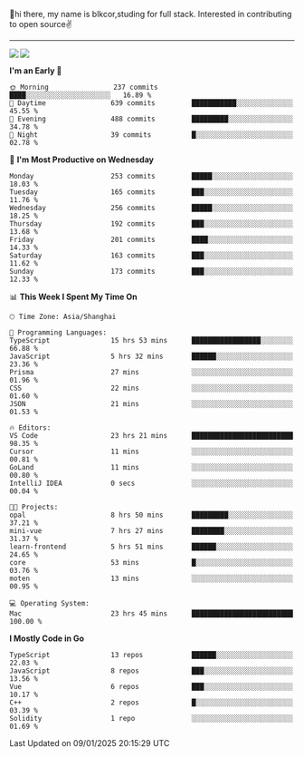👋hi there, my name is blkcor,studing for full stack.
Interested in contributing to open source✌️

<hr/>

![](https://github-readme-stats.vercel.app/api?username=blkcor)
<a href="https://github.com/blkcor/github-readme-stats">
    <img align="left" src="https://github-readme-stats.vercel.app/api/top-langs/?username=blkcor&hide=jupyter%20notebook,shaderlab,tex,c%23&langs_count=9" />
</a>


<!--START_SECTION:waka-->
**I'm an Early 🐤** 

```text
🌞 Morning                237 commits         ████░░░░░░░░░░░░░░░░░░░░░   16.89 % 
🌆 Daytime                639 commits         ███████████░░░░░░░░░░░░░░   45.55 % 
🌃 Evening                488 commits         █████████░░░░░░░░░░░░░░░░   34.78 % 
🌙 Night                  39 commits          █░░░░░░░░░░░░░░░░░░░░░░░░   02.78 % 
```
📅 **I'm Most Productive on Wednesday** 

```text
Monday                   253 commits         █████░░░░░░░░░░░░░░░░░░░░   18.03 % 
Tuesday                  165 commits         ███░░░░░░░░░░░░░░░░░░░░░░   11.76 % 
Wednesday                256 commits         █████░░░░░░░░░░░░░░░░░░░░   18.25 % 
Thursday                 192 commits         ███░░░░░░░░░░░░░░░░░░░░░░   13.68 % 
Friday                   201 commits         ████░░░░░░░░░░░░░░░░░░░░░   14.33 % 
Saturday                 163 commits         ███░░░░░░░░░░░░░░░░░░░░░░   11.62 % 
Sunday                   173 commits         ███░░░░░░░░░░░░░░░░░░░░░░   12.33 % 
```


📊 **This Week I Spent My Time On** 

```text
🕑︎ Time Zone: Asia/Shanghai

💬 Programming Languages: 
TypeScript               15 hrs 53 mins      █████████████████░░░░░░░░   66.88 % 
JavaScript               5 hrs 32 mins       ██████░░░░░░░░░░░░░░░░░░░   23.36 % 
Prisma                   27 mins             ░░░░░░░░░░░░░░░░░░░░░░░░░   01.96 % 
CSS                      22 mins             ░░░░░░░░░░░░░░░░░░░░░░░░░   01.60 % 
JSON                     21 mins             ░░░░░░░░░░░░░░░░░░░░░░░░░   01.53 % 

🔥 Editors: 
VS Code                  23 hrs 21 mins      █████████████████████████   98.35 % 
Cursor                   11 mins             ░░░░░░░░░░░░░░░░░░░░░░░░░   00.81 % 
GoLand                   11 mins             ░░░░░░░░░░░░░░░░░░░░░░░░░   00.80 % 
IntelliJ IDEA            0 secs              ░░░░░░░░░░░░░░░░░░░░░░░░░   00.04 % 

🐱‍💻 Projects: 
opal                     8 hrs 50 mins       █████████░░░░░░░░░░░░░░░░   37.21 % 
mini-vue                 7 hrs 27 mins       ████████░░░░░░░░░░░░░░░░░   31.37 % 
learn-frontend           5 hrs 51 mins       ██████░░░░░░░░░░░░░░░░░░░   24.65 % 
core                     53 mins             █░░░░░░░░░░░░░░░░░░░░░░░░   03.76 % 
moten                    13 mins             ░░░░░░░░░░░░░░░░░░░░░░░░░   00.95 % 

💻 Operating System: 
Mac                      23 hrs 45 mins      █████████████████████████   100.00 % 
```

**I Mostly Code in Go** 

```text
TypeScript               13 repos            ██████░░░░░░░░░░░░░░░░░░░   22.03 % 
JavaScript               8 repos             ███░░░░░░░░░░░░░░░░░░░░░░   13.56 % 
Vue                      6 repos             ███░░░░░░░░░░░░░░░░░░░░░░   10.17 % 
C++                      2 repos             █░░░░░░░░░░░░░░░░░░░░░░░░   03.39 % 
Solidity                 1 repo              ░░░░░░░░░░░░░░░░░░░░░░░░░   01.69 % 
```




 Last Updated on 09/01/2025 20:15:29 UTC
<!--END_SECTION:waka-->


